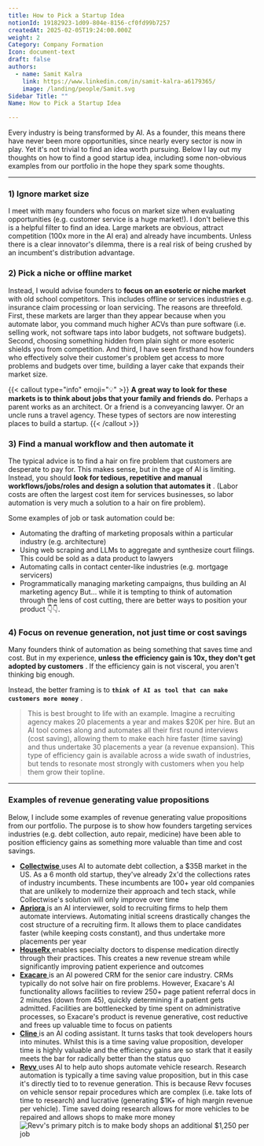 ```yaml
---
title: How to Pick a Startup Idea
notionId: 19182923-1d09-804e-8156-cf0fd99b7257
createdAt: 2025-02-05T19:24:00.000Z
weight: 2
Category: Company Formation
Icon: document-text
draft: false
authors:
  - name: Samit Kalra
    link: https://www.linkedin.com/in/samit-kalra-a6179365/
    image: /landing/people/Samit.svg
Sidebar Title: ""
Name: How to Pick a Startup Idea

---
```




Every industry is being transformed by AI. As a founder, this means there have never been more opportunities, since nearly every sector is now in play. Yet it's not trivial to find an idea worth pursuing. Below I lay out my thoughts on how to find a good startup idea, including some non-obvious examples from our portfolio in the hope they spark some thoughts.

---


### 1) Ignore market size


I meet with many founders who focus on market size when evaluating opportunities (e.g. customer service is a huge market!). I don't believe this is a helpful filter to find an idea. Large markets are obvious, attract competition (100x more in the AI era) and already have incumbents. Unless there is a clear innovator's dilemma, there is a real risk of being crushed by an incumbent's distribution advantage.

###  **2) Pick a niche or offline market** 


Instead, I would advise founders to  **focus on an esoteric or niche market**  with old school competitors. This includes offline or services industries e.g. insurance claim processing or loan servicing. The reasons are threefold. First, these markets are larger than they appear because when you automate labor, you command much higher ACVs than pure software (i.e. selling work, not software taps into labor budgets, not software budgets). Second, choosing something hidden from plain sight or more esoteric shields you from competition. And third, I have seen firsthand how founders who effectively solve their customer's problem get access to more problems and budgets over time, building a layer cake that expands their market size.

{{< callout type="info" emoji="💡" >}}
 **A great way to look for these markets is to think about jobs that your family and friends do.**  Perhaps a parent works as an architect. Or a friend is a conveyancing lawyer. Or an uncle runs a travel agency. These types of sectors are now interesting places to build a startup.
{{< /callout >}}


###  **3) Find a manual workflow and then automate it** 


The typical advice is to find a hair on fire problem that customers are desperate to pay for. This makes sense, but in the age of AI is limiting. Instead, you should  **look for tedious, repetitive and manual workflows/jobs/roles and design a solution that automates it** . (Labor costs are often the largest cost item for services businesses, so labor automation is very much a solution to a hair on fire problem). 

Some examples of job or task automation could be: 

- Automating the drafting of marketing proposals within a particular industry (e.g. architecture)
- Using web scraping and LLMs to aggregate and synthesize court filings. This could be sold as a data product to lawyers
- Automating calls in contact center-like industries (e.g. mortgage servicers)
- Programmatically managing marketing campaigns, thus building an AI marketing agency
But… while it is tempting to think of automation through the lens of cost cutting, there are better ways to position your product 👇👇.

###  **4) Focus on revenue generation, not just time or cost savings** 


Many founders think of automation as being something that saves time and cost. But in my experience,  **unless the efficiency gain is 10x, they don't get adopted by customers** . If the efficiency gain is not visceral, you aren't thinking big enough.

Instead, the better framing is to  **`think of AI as tool that can make customers more money`** .

> This is best brought to life with an example. Imagine a recruiting agency makes 20 placements a year and makes $20K per hire. But an AI tool comes along and automates all their first round interviews (cost saving), allowing them to make each hire faster (time saving) and thus undertake 30 placements a year (a revenue expansion). This type of efficiency gain is available across a wide swath of industries, but tends to resonate most strongly with customers when you help them grow their topline. 


---


###  **Examples of revenue generating value propositions** 


Below, I include some examples of revenue generating value propositions from our portfolio. The purpose is to show how founders targeting services industries (e.g. debt collection, auto repair, medicine) have been able to position efficiency gains as something more valuable than time and cost savings.

- [ **Collectwise** ](https://collectwise.com/) uses AI to automate debt collection, a $35B market in the US. As a 6 month old startup, they've already 2x'd the collections rates of industry incumbents. These incumbents are 100+ year old companies that are unlikely to modernize their approach and tech stack, while Collectwise's solution will only improve over time
- [ **Apriora** ](https://www.apriora.ai/) is an AI interviewer, sold to recruiting firms to help them automate interviews. Automating initial screens drastically changes the cost structure of a recruiting firm. It allows them to place candidates faster (while keeping costs constant), and thus undertake more placements per year
- [ **HouseRx** ](https://houserx.com/) enables specialty doctors to dispense medication directly through their practices. This creates a new revenue stream while significantly improving patient experience and outcomes
- [ **Exacare** ](https://www.exacare.com/) is an AI powered CRM for the senior care industry. CRMs typically do not solve hair on fire problems. However, Exacare's AI functionality allows facilities to review 250+ page patient referral docs in 2 minutes (down from 45), quickly determining if a patient gets admitted. Facilities are bottlenecked by time spent on administrative processes, so Exacare's product is revenue generative, cost reductive and frees up valuable time to focus on patients
- [ **Cline** ](https://cline.bot/) is an AI coding assistant. It turns tasks that took developers hours into minutes. Whilst this is a time saving value proposition, developer time is highly valuable and the efficiency gains are so stark that it easily meets the bar for radically better than the status quo
- [ **Revv** ](https://www.revvhq.com/) uses AI to help auto shops automate vehicle research. Research automation is typically a time saving value proposition, but in this case it's directly tied to to revenue generation. This is because Revv focuses on vehicle sensor repair procedures which are complex (i.e. take lots of time to research) and lucrative (generating $1K+ of high margin revenue per vehicle). Time saved doing research allows for more vehicles to be repaired and allows shops to make more money
![Revv's primary pitch is to make body shops an additional $1,250 per job](https://prod-files-secure.s3.us-west-2.amazonaws.com/52e751b5-230f-4649-8c4e-0224e58da4f9/370e296b-f1ec-4862-970d-c6e37079c7a0/Screen_Shot_2025-02-02_at_1.08.01_PM.png?X-Amz-Algorithm=AWS4-HMAC-SHA256&X-Amz-Content-Sha256=UNSIGNED-PAYLOAD&X-Amz-Credential=ASIAZI2LB4664KIC6FP7%2F20251004%2Fus-west-2%2Fs3%2Faws4_request&X-Amz-Date=20251004T132145Z&X-Amz-Expires=3600&X-Amz-Security-Token=IQoJb3JpZ2luX2VjEML%2F%2F%2F%2F%2F%2F%2F%2F%2F%2FwEaCXVzLXdlc3QtMiJGMEQCIAsrktYwmmSJTH0luxutH8hZsZJ1sjF4pqPuph%2F%2FBt%2FzAiBt6TdGdfRk1swUorHh6B6ExGlfRiSgs9ZaD4YyKjtv7Cr%2FAwhbEAAaDDYzNzQyMzE4MzgwNSIMEChpPhbFVUO%2F61HiKtwD%2Bkx%2Bt2F4CWf%2BcR8Tzs17as77R4vbZEeudeg6QvjFdOk7pGJoUX1mXMc%2Fu%2F3AIRpDpmGiJdVS36BJDvqMdbRZSa6UyDEaazvxubXyyYYQxHGXvOMJmbVREU091nHDFIivx1xOlvVo9qfFNciU5bDnGK3ziUWCdqTOkUMAXC8eYWkA1DghZ2ip2R%2FJPcsrrtyhXFeeu6xUAl9OBIYTmRu0tE%2BYbZRqKOnXcFb3rS0k6ZuHodoETDEHj6nM5qLLH972rnhBkekiOpjdoxIOTWdtkOfWeggtR%2FWNrZXSHUVGl6qN9JrDzeXLWjjp4Q%2BvwUX68XxjcZq7XVSrHKmowFQZggyG7QFGTVlUuEdJJyTiAEp2uIp1%2Bgf1RSkgOtdUtWYMlvA7NEJxBum1aqd3ursImk4j63co2CxxI2rAs66NnCbkbm2q3Yw0pW3Jteb2bqD76zMeYuV0stlIE7doU3Rtx4%2FiKQ0BWwpvkTZ6onXe39PvdKUUTIFrQRTgPuzo9wweT3l2ZRDc1hKwNOIBV2LPPABk43cO%2BERJP1qkDjwk99n4PuZDHJO5774WrEk%2FsuRL1OvIJ9kt8TWmymB64YMVy56AF%2B7EOsGQOhWA2BvaXXU5kTNkDzTK03qANTIwr%2BGDxwY6pgHCRt8U4ZUqvYPp4d2hZnLg%2FaV7Yw3rNdmjnw1G34bhn0kEgM5pTZNbmXxQNG6lg5lE372rSttfWs6PxQfD2Gq8z6pzlpAC1LlKl0aKhMKgxl9YqWi3sl0SjBUwiH8Ns6PyuW0sGZYVbTNARrvZn0qV%2B0c%2BTZW%2F5H%2FUzS1Rv4baDKUduwd2nNtI5qQ%2BsPrsbhK7osWwQpFCMfxfuo7AN22XKBnBqB7x&X-Amz-Signature=dcb2b7a9e79a9acfacc2fe8eb52200f75b284e7e58fef37ccaee4b1648e89071&X-Amz-SignedHeaders=host&x-amz-checksum-mode=ENABLED&x-id=GetObject)

